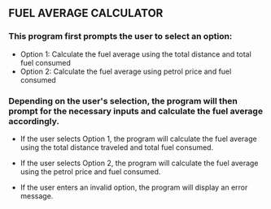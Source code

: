 ## FUEL AVERAGE CALCULATOR

### This program first prompts the user to select an option:

- Option 1: Calculate the fuel average using the total distance and total fuel consumed
- Option 2: Calculate the fuel average using petrol price and fuel consumed

### Depending on the user's selection, the program will then prompt for the necessary inputs and calculate the fuel average accordingly.

- If the user selects Option 1, the program will calculate the fuel average using the total distance traveled and total fuel consumed.

- If the user selects Option 2, the program will calculate the fuel average using the petrol price and fuel consumed.

- If the user enters an invalid option, the program will display an error message.
